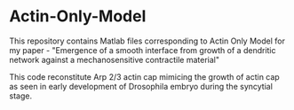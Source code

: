 # Actin-Only-Model
This repository contains Matlab files corresponding to Actin Only Model for my paper - "Emergence of a smooth interface from growth of a dendritic network against a mechanosensitive contractile material"

This code reconstitute Arp 2/3 actin cap mimicing the growth of actin cap as seen in early development of Drosophila embryo during the syncytial stage.

